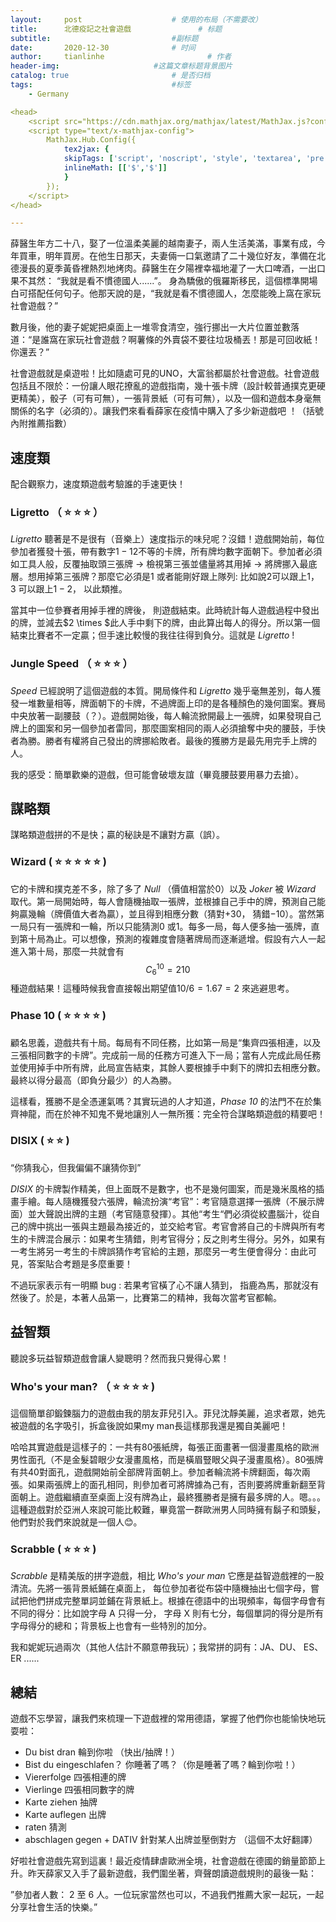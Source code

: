 ```yaml
---
layout:     post   				    # 使用的布局（不需要改）
title:      北德疫記之社會遊戲				# 标题 
subtitle:   					    #副标题
date:       2020-12-30				# 时间
author:     tianlinhe 						# 作者
header-img:					 	#这篇文章标题背景图片
catalog: true 						# 是否归档
tags:								#标签
    - Germany

<head>
    <script src="https://cdn.mathjax.org/mathjax/latest/MathJax.js?config=TeX-AMS-MML_HTMLorMML" type="text/javascript"></script>
    <script type="text/x-mathjax-config">
        MathJax.Hub.Config({
            tex2jax: {
            skipTags: ['script', 'noscript', 'style', 'textarea', 'pre'],
            inlineMath: [['$','$']]
            }
        });
    </script>
</head>

---
```


薛醫生年方二十八，娶了一位溫柔美麗的越南妻子，兩人生活美滿，事業有成，今年買車，明年買房。在他生日那天，夫妻倆一口氣邀請了二十幾位好友，準備在北德漫長的夏季黃昏裡熱烈地烤肉。薛醫生在夕陽裡幸福地灌了一大口啤酒，一出口果不其然： “我就是看不慣德國人......”。 身為驕傲的俄羅斯移民，這個標準開場白可搭配任何句子。他那天說的是，“我就是看不慣德國人，怎麼能晚上窩在家玩社會遊戲？”

數月後，他的妻子妮妮把桌面上一堆零食清空，強行挪出一大片位置並數落道：“是誰窩在家玩社會遊戲？啊薯條的外賣袋不要往垃圾桶丟！那是可回收紙！你還丟？”

社會遊戲就是桌遊啦！比如隨處可見的UNO，大富翁都屬於社會遊戲。社會遊戲包括且不限於：一份讓人眼花撩亂的遊戲指南，幾十張卡牌（設計較普通撲克更硬更精美），骰子（可有可無），一張背景紙（可有可無），以及一個和遊戲本身毫無關係的名字（必須的）。讓我們來看看薛家在疫情中購入了多少新遊戲吧 ！（括號內附推薦指數）

## 速度類

配合觀察力，速度類遊戲考驗誰的手速更快！

### Ligretto （ ⭐️ ⭐️ ⭐️ ）

*Ligretto* 聽著是不是很有（音樂上）速度指示的味兒呢？沒錯！遊戲開始前，每位參加者獲發十張，帶有數字$1-12$不等的卡牌，所有牌均數字面朝下。參加者必須如工具人般，反覆抽取頭三張牌 $\rightarrow$ 檢視第三張並儘量將其用掉 $\rightarrow$ 將牌挪入最底層。想用掉第三張牌？那麼它必須是$1$ 或者能剛好跟上隊列: 比如說$2$可以跟上$1$， $3$ 可以跟上$1-2$， 以此類推。

當其中一位參賽者用掉手裡的牌後， 則遊戲結束。此時統計每人遊戲過程中發出的牌，並減去$2 \times $此人手中剩下的牌，由此算出每人的得分。所以第一個結束比賽者不一定贏；但手速比較慢的我往往得到負分。這就是 *Ligretto* ! 

### Jungle Speed （ ⭐️ ⭐️ ⭐️ ）

*Speed* 已經說明了這個遊戲的本質。開局條件和 *Ligretto* 幾乎毫無差別，每人獲發一堆數量相等，牌面朝下的卡牌，不過牌面上印的是各種顏色的幾何圖案。賽局中央放著一副腰鼓（？）。遊戲開始後，每人輪流掀開最上一張牌，如果發現自己牌上的圖案和另一個參加者雷同，那麼圖案相同的兩人必須搶奪中央的腰鼓，手快者為勝。勝者有權將自己發出的牌挪給敗者。最後的獲勝方是最先用完手上牌的人。

我的感受：簡單歡樂的遊戲，但可能會破壞友誼（畢竟腰鼓要用暴力去搶）。

## 謀略類

謀略類遊戲拼的不是快；贏的秘訣是不讓對方贏（誤）。

### Wizard ( ⭐️ ⭐️ ⭐️ ⭐️ ⭐️ )

它的卡牌和撲克差不多，除了多了 *Null* （價值相當於0）以及 *Joker* 被 *Wizard* 取代。第一局開始時，每人會隨機抽取一張牌，並根據自己手中的牌，預測自己能夠贏幾輪（牌價值大者為贏），並且得到相應分數（猜對$+30$， 猜錯$-10$）。當然第一局只有一張牌和一輪，所以只能猜測$0$ 或$1$。每多一局，每人便多抽一張牌，直到第十局為止。可以想像，預測的複雜度會隨著牌局而逐漸遞增。假設有六人一起進入第十局，那麼一共就會有
$$
C^{10}_6=210
$$
種遊戲結果！這種時候我會直接報出期望值$10/6=1.67=2$ 來逃避思考。

### Phase 10 ( ⭐️ ⭐️ ⭐️ ⭐️ )

顧名思義，遊戲共有十局。每局有不同任務，比如第一局是“集齊四張相連，以及三張相同數字的卡牌”。完成前一局的任務方可進入下一局；當有人完成此局任務並使用掉手中所有牌，此局宣告結束，其餘人要根據手中剩下的牌扣去相應分數。最終以得分最高（即負分最少）的人為勝。

這樣看，獲勝不是全憑運氣嗎？其實玩過的人才知道，*Phase 10* 的法門不在於集齊神龍，而在於神不知鬼不覺地讓別人一無所獲：完全符合謀略類遊戲的精要吧！

### DISIX ( ⭐️ ⭐️ )

“你猜我心，但我偏偏不讓猜你到”

*DISIX* 的卡牌製作精美，但上面既不是數字，也不是幾何圖案，而是幾米風格的插畫手繪。每人隨機獲發六張牌，輪流扮演“考官”：考官隨意選擇一張牌（不展示牌面）並大聲說出牌的主題（考官隨意發揮）。其他“考生“們必須從絞盡腦汁，從自己的牌中挑出一張與主題最為接近的，並交給考官。考官會將自己的卡牌與所有考生的卡牌混合展示：如果考生猜錯，則考官得分；反之則考生得分。另外，如果有一考生將另一考生的卡牌誤猜作考官給的主題，那麼另一考生便會得分：由此可見，答案貼合考題是多麼重要！

不過玩家表示有一明顯 bug : 若果考官橫了心不讓人猜到， 指鹿為馬，那就沒有然後了。於是，本著人品第一，比賽第二的精神，我每次當考官都輸。

## 益智類

聽說多玩益智類遊戲會讓人變聰明？然而我只覺得心累！

### Who's your man? （ ⭐️ ⭐️ ⭐️ ⭐️ )

這個簡單卻鍛鍊腦力的遊戲由我的朋友菲兒引入。菲兒沈靜美麗，追求者眾，她先被遊戲的名字吸引，拆盒後說如果my man長這樣那我還是獨自美麗吧！

哈哈其實遊戲是這樣子的：一共有80張紙牌，每張正面畫著一個漫畫風格的歐洲男性面孔（不是金髮碧眼少女漫畫風格，而是橫眉豎眼父與子漫畫風格）。80張牌有共40對面孔，遊戲開始前全部牌背面朝上。參加者輪流將卡牌翻面，每次兩張。如果兩張牌上的面孔相同，則參加者可將牌據為己有，否則要將牌重新翻至背面朝上。遊戲繼續直至桌面上沒有牌為止，最終獲勝者是擁有最多牌的人。嗯。。。這種遊戲對於亞洲人來說可能比較難，畢竟當一群歐洲男人同時擁有鬍子和頭髮，他們對於我們來說就是一個人😊。

### Scrabble ( ⭐️ ⭐️ ⭐️ )

*Scrabble* 是精美版的拼字遊戲，相比 *Who's your man* 它應是益智遊戲裡的一股清流。先將一張背景紙鋪在桌面上， 每位參加者從布袋中隨機抽出七個字母，嘗試把他們拼成完整單詞並鋪在背景紙上。根據在德語中的出現頻率，每個字母會有不同的得分：比如說字母 A 只得一分， 字母 X 則有七分，每個單詞的得分是所有字母得分的總和；背景板上也會有一些特別的加分。

我和妮妮玩過兩次（其他人估計不願意帶我玩）；我常拼的詞有：JA、DU、 ES、 ER ......

## 總結

遊戲不忘學習，讓我們來梳理一下遊戲裡的常用德語，掌握了他們你也能愉快地玩耍啦：

* Du bist dran 輪到你啦 （快出/抽牌！）
* Bist du eingeschlafen？ 你睡著了嗎？（你是睡著了嗎？輪到你啦！）
* Viererfolge 四張相連的牌
* Vierlinge 四張相同數字的牌
* Karte ziehen 抽牌
* Karte auflegen 出牌
* raten 猜測
* abschlagen gegen + DATIV 針對某人出牌並壓倒對方 （這個不太好翻譯）

好啦社會遊戲先寫到這裏！最近疫情肆虐歐洲全境，社會遊戲在德國的銷量節節上升。昨天薛家又入手了最新遊戲，我們圍坐著，齊聲朗讀遊戲規則的最後一點：

”參加者人數： $2$ 至 $6$ 人。一位玩家當然也可以，不過我們推薦大家一起玩，一起分享社會生活的快樂。”

